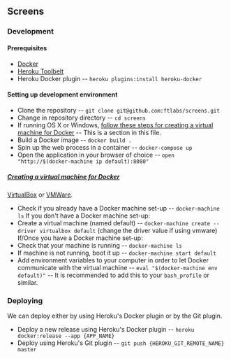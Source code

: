 ## Screens

### Development

#### Prerequisites
- [Docker](https://www.docker.com/docker-toolbox)
- [Heroku Toolbelt](https://toolbelt.heroku.com/)
- Heroku Docker plugin -- `heroku plugins:install heroku-docker`

#### Setting up development environment
- Clone the repository -- `git clone git@github.com:ftlabs/screens.git`
- Change in repository directory -- `cd screens`
- If running OS X or Windows, [follow these steps for creating a virtual machine for Docker](#creating-a-virtual-machine-for-docker) -- This is a section in this file.
- Build a Docker image -- `docker build .`
- Spin up the web process in a container -- `docker-compose up`
- Open the application in your browser of choice -- `open "http://$(docker-machine ip default):8080"`

##### [Creating a virtual machine for Docker](#creating-a-virtual-machine-for-docker)
 [VirtualBox](https://www.virtualbox.org/wiki/Downloads) or [VMWare](http://www.vmware.com/uk/).

- Check if you already have a Docker machine set-up -- `docker-machine ls`
If you don't have a Docker machine set-up:
- Create a virtual machine (named default) -- `docker-machine create --driver virtualbox default` (change the driver value if using vmware)
If/Once you have a Docker machine set-up:
- Check that your machine is running -- `docker-machine ls`
- If machine is not running, boot it up -- `docker-machine start default`
- Add environment variables to your computer in order to let Docker communicate with the virtual machine -- `eval "$(docker-machine env default)"` -- It is recommended to add this to your `bash_profile` or similar.

### Deploying
We can deploy either by using Heroku's Docker plugin or by the Git plugin.

- Deploy a new release using Heroku's Docker plugin -- `heroku docker:release --app {APP_NAME}`
- Deploy using Heroku's Git plugin -- `git push {HEROKU_GIT_REMOTE_NAME} master`
